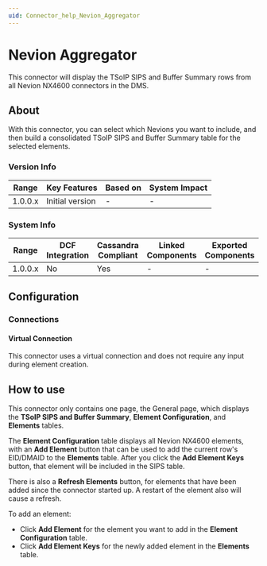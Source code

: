 ```yaml
---
uid: Connector_help_Nevion_Aggregator
---
```


# Nevion Aggregator

This connector will display the TSoIP SIPS and Buffer Summary rows from all Nevion NX4600 connectors in the DMS.

## About

With this connector, you can select which Nevions you want to include, and then build a consolidated TSoIP SIPS and Buffer Summary table for the selected elements.

### Version Info

| Range     | Key Features     | Based on     | System Impact     |
|-----------|------------------|--------------|-------------------|
| 1.0.0.x   | Initial version  | -            | -                 |

### System Info

| Range     | DCF Integration     | Cassandra Compliant     | Linked Components     | Exported Components     |
|-----------|---------------------|-------------------------|-----------------------|-------------------------|
| 1.0.0.x   | No                  | Yes                     | -                     | -                       |

## Configuration

### Connections

#### Virtual Connection

This connector uses a virtual connection and does not require any input during element creation.

## How to use

This connector only contains one page, the General page, which displays the **TSoIP SIPS and Buffer Summary**, **Element Configuration**, and **Elements** tables.

The **Element Configuration** table displays all Nevion NX4600 elements, with an **Add Element** button that can be used to add the current row's EID/DMAID to the **Elements** table. After you click the **Add Element Keys** button, that element will be included in the SIPS table.

There is also a **Refresh Elements** button, for elements that have been added since the connector started up. A restart of the element also will cause a refresh.

To add an element:

- Click **Add Element** for the element you want to add in the **Element Configuration** table.
- Click **Add Element Keys** for the newly added element in the **Elements** table.
